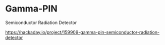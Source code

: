 # Gamma-PIN
Semiconductor Radiation Detector

https://hackaday.io/project/159909-gamma-pin-semiconductor-radiation-detector

